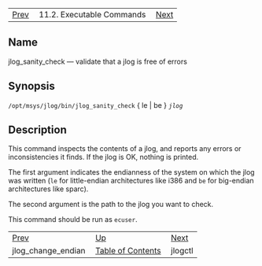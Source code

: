 |     |     |     |
| --- | --- | --- |
| [Prev](executable.jlog_change_endian)  | 11.2. Executable Commands |  [Next](executable.jlogctl.php) |

<a name="executable.jlog_sanity_check"></a>
## Name

jlog_sanity_check — validate that a jlog is free of errors

## Synopsis

`/opt/msys/jlog/bin/jlog_sanity_check` { le | be } *`jlog`*

<a name="idp14611040"></a>
## Description

This command inspects the contents of a jlog, and reports any errors or inconsistencies it finds. If the jlog is OK, nothing is printed.

The first argument indicates the endianness of the system on which the jlog was written (`le` for little-endian architectures like i386 and `be` for big-endian architectures like sparc).

The second argument is the path to the jlog you want to check.

This command should be run as `ecuser`.

|     |     |     |
| --- | --- | --- |
| [Prev](executable.jlog_change_endian)  | [Up](exe.commands.details.php) |  [Next](executable.jlogctl.php) |
| jlog_change_endian  | [Table of Contents](index) |  jlogctl |
